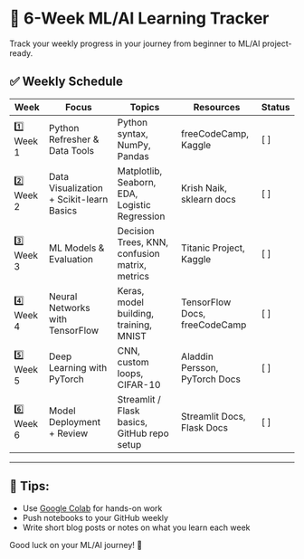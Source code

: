 
# 📅 6-Week ML/AI Learning Tracker

Track your weekly progress in your journey from beginner to ML/AI project-ready.

## ✅ Weekly Schedule

| Week | Focus | Topics | Resources | Status |
|------|-------|--------|-----------|--------|
| 1️⃣ Week 1 | Python Refresher & Data Tools | Python syntax, NumPy, Pandas | freeCodeCamp, Kaggle | [ ] |
| 2️⃣ Week 2 | Data Visualization + Scikit-learn Basics | Matplotlib, Seaborn, EDA, Logistic Regression | Krish Naik, sklearn docs | [ ] |
| 3️⃣ Week 3 | ML Models & Evaluation | Decision Trees, KNN, confusion matrix, metrics | Titanic Project, Kaggle | [ ] |
| 4️⃣ Week 4 | Neural Networks with TensorFlow | Keras, model building, training, MNIST | TensorFlow Docs, freeCodeCamp | [ ] |
| 5️⃣ Week 5 | Deep Learning with PyTorch | CNN, custom loops, CIFAR-10 | Aladdin Persson, PyTorch Docs | [ ] |
| 6️⃣ Week 6 | Model Deployment + Review | Streamlit / Flask basics, GitHub repo setup | Streamlit Docs, Flask Docs | [ ] |

---

## 📌 Tips:
- Use [Google Colab](https://colab.research.google.com) for hands-on work
- Push notebooks to your GitHub weekly
- Write short blog posts or notes on what you learn each week

Good luck on your ML/AI journey! 🚀
